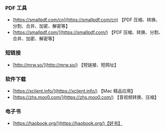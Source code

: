 ### PDF 工具

- [https://smallpdf.com/cn](https://smallpdf.com/cn) 【PDF 压缩、转换、分割、合并、加密、解密等】
- [https://smallpdf.com/](https://smallpdf.com/) 【PDF 压缩、转换、分割、合并、加密、解密等】

### 短链接

- [http://mrw.so/](http://mrw.so/) 【短链接、短网址】

### 软件下载

- [https://xclient.info/](https://xclient.info/) 【Mac 精品应用】
- [https://zhs.moo0.com/](https://zhs.moo0.com/) 【音视频转换、压缩】

### 电子书

- [https://haobook.org/](https://haobook.org/)【好书】
